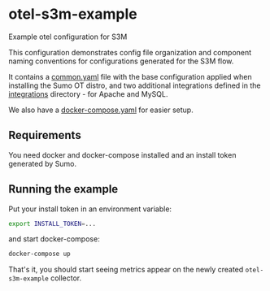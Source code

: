 # otel-s3m-example

Example otel configuration for S3M

This configuration demonstrates config file organization and component naming conventions for configurations
generated for the S3M flow.

It contains a [common.yaml](common.yaml) file with the base configuration applied when installing the Sumo OT distro,
and two additional integrations defined in the [integrations](integrations) directory - for Apache and MySQL.

We also have a [docker-compose.yaml](docker-compose.yaml) for easier setup.

## Requirements

You need docker and docker-compose installed and an install token generated by Sumo.

## Running the example

Put your install token in an environment variable:

```bash
export INSTALL_TOKEN=...
```

and start docker-compose:

```bash
docker-compose up
```

That's it, you should start seeing metrics appear on the newly created `otel-s3m-example` collector.

